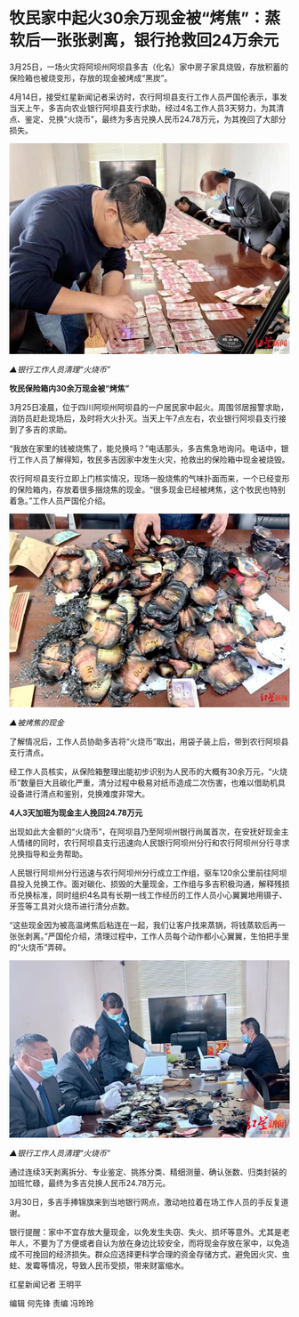 # 牧民家中起火30余万现金被“烤焦”：蒸软后一张张剥离，银行抢救回24万余元

3月25日，一场火灾将阿坝州阿坝县多吉（化名）家中房子家具烧毁，存放积蓄的保险箱也被烧变形，存放的现金被烤成“黑炭”。

4月14日，接受红星新闻记者采访时，农行阿坝县支行工作人员严国伦表示，事发当天上午，多吉向农业银行阿坝县支行求助，经过4名工作人员3天努力，为其清点、鉴定、兑换“火烧币”，最终为多吉兑换人民币24.78万元，为其挽回了大部分损失。

![9c31bdef2f78910de24eaa98cc46d2c5.jpg](https://raw.githubusercontent.com/qqhsx/qqnews_image/main/2024/04/15/牧民家中起火30余万现金被“烤焦”：蒸软后一张张剥离，银行抢救回24万余元/9c31bdef2f78910de24eaa98cc46d2c5.jpg)

_▲银行工作人员清理“火烧币”_

**牧民保险箱内30余万现金被“烤焦”**

3月25日凌晨，位于四川阿坝州阿坝县的一户居民家中起火。周围邻居报警求助，消防员赶赴现场后，及时将大火扑灭。当天上午7点左右，农业银行阿坝县支行接到了多吉的求助。

“我放在家里的钱被烧焦了，能兑换吗？”电话那头，多吉焦急地询问。电话中，银行工作人员了解得知，牧民多吉因家中发生火灾，抢救出的保险箱中现金被烧毁。

农行阿坝县支行立即上门核实情况，现场一股烧焦的气味扑面而来，一个已经变形的保险箱内，存放着很多捆烧焦的现金。“很多现金已经被烤焦，这个牧民也特别着急。”工作人员严国伦介绍。

![5d9a72c4c7e8a8c2a656de938508c980.jpg](https://raw.githubusercontent.com/qqhsx/qqnews_image/main/2024/04/15/牧民家中起火30余万现金被“烤焦”：蒸软后一张张剥离，银行抢救回24万余元/5d9a72c4c7e8a8c2a656de938508c980.jpg)

_▲被烤焦的现金_

了解情况后，工作人员协助多吉将“火烧币”取出，用袋子装上后，带到农行阿坝县支行清点。

经工作人员核实，从保险箱整理出能初步识别为人民币的大概有30余万元，“火烧币”数量巨大且碳化严重，清分过程中极易对纸币造成二次伤害，也难以借助机具设备进行清点和鉴别，兑换难度非常大。

**4人3天加班为现金主人挽回24.78万元**

出现如此大金额的“火烧币”，在阿坝县乃至阿坝州银行尚属首次，在安抚好现金主人情绪的同时，农行阿坝县支行迅速向人民银行阿坝州分行和农行阿坝州分行寻求兑换指导和业务帮助。

人民银行阿坝州分行迅速与农行阿坝州分行成立工作组，驱车120余公里前往阿坝县投入兑换工作。面对碳化、损毁的大量现金，工作组与多吉积极沟通，解释残损币兑换标准，同时组织4名具有长期一线工作经历的工作人员小心翼翼地用镊子、牙签等工具对火烧币进行清分点数。

“这些现金因为被高温烤焦后粘连在一起，我们让客户找来蒸锅，将钱蒸软后再一张张剥离。”严国伦介绍，清理过程中，工作人员每个动作都小心翼翼，生怕把手里的“火烧币”弄碎。

![8bd893b41c3d24e007647a66b3adff5a.jpg](https://raw.githubusercontent.com/qqhsx/qqnews_image/main/2024/04/15/牧民家中起火30余万现金被“烤焦”：蒸软后一张张剥离，银行抢救回24万余元/8bd893b41c3d24e007647a66b3adff5a.jpg)

_▲银行工作人员清理“火烧币”_

通过连续3天剥离拆分、专业鉴定、挑拣分类、精细测量、确认张数、归类封装的加班忙碌，最终为多吉兑换人民币24.78万元。

3月30日，多吉手捧锦旗来到当地银行网点，激动地拉着在场工作人员的手反复道谢。

银行提醒：家中不宜存放大量现金，以免发生失窃、失火、损坏等意外。尤其是老年人，不要为了方便或者自认为放在身边比较安全，而将现金存放在家中，以免造成不可挽回的经济损失。群众应选择更科学合理的资金存储方式，避免因火灾、虫蛀、发霉等情况，导致人民币受损，带来财富缩水。

红星新闻记者 王明平

编辑 何先锋 责编 冯玲玲

